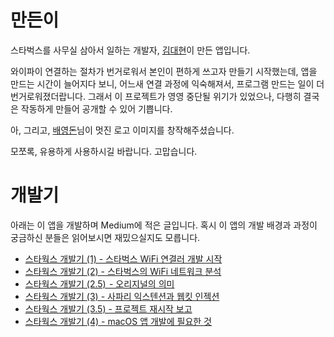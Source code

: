 # 만든이

스타벅스를 사무실 삼아서 일하는 개발자, [김대현](https://medium.com/@hatemogi)이 만든 앱입니다.

와이파이 연결하는 절차가 번거로워서 본인이 편하게 쓰고자 만들기 시작했는데, 앱을 만드는 시간이 늘어지다 보니, 어느새 연결 과정에 익숙해져서, 프로그램 만드는 일이 더 번거로워졌더랍니다. 그래서 이 프로젝트가 영영 중단될 위기가 있었으나, 다행히 결국은 작동하게 만들어 공개할 수 있어 기쁩니다.

아, 그리고, [배영돈](http://donny.co.kr)님이 멋진 로고 이미지를 창작해주셨습니다.

모쪼록, 유용하게 사용하시길 바랍니다. 고맙습니다.

# 개발기

아래는 이 앱을 개발하며 Medium에 적은 글입니다. 혹시 이 앱의 개발 배경과 과정이 궁금하신 분들은 읽어보시면 재밌으실지도 모릅니다.

* [스타웍스 개발기 (1) - 스타벅스 WiFi 연결러 개발 시작](https://medium.com/happyprogrammer-in-jeju/스타웍스-개발기-1-2017년-첫-개인-프로젝트-시작-27761e468529)
* [스타웍스 개발기 (2) - 스타벅스의 WiFi 네트워크 분석](https://medium.com/happyprogrammer-in-jeju/스타웍스-개발기-2-스타벅스의-wifi-네트워크-분석-810a0557529b)
* [스타웍스 개발기 (2.5)  - 오리지널의 의미](https://medium.com/happyprogrammer-in-jeju/스타웍스-개발기-2-5-오리지널리티에-똥침을-f8631440c1f8)
* [스타웍스 개발기 (3) - 사파리 익스텐션과 웹킷 인젝션 ](https://medium.com/happyprogrammer-in-jeju/스타웍스-개발기-3-사파리-익스텐션과-웹킷-인젝션-1c041b96c847)
* [스타웍스 개발기 (3.5) - 프로젝트 재시작 보고 ](https://medium.com/happyprogrammer-in-jeju/스타웍스-개발기-3-5-프로젝트-재시작-보고-a294c1b37adf)
* [스타웍스 개발기 (4) - macOS 앱 개발에 필요한 것](https://medium.com/happyprogrammer-in-jeju/스타웍스-개발기-4-macos-앱-개발에-필요한-것-33ce0b8b947)
